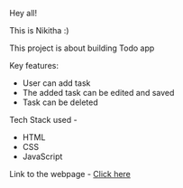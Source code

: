Hey all!

This is Nikitha :) 


This project is about building Todo app

Key features:
- User can add task 
- The added task can be edited and saved
- Task can be deleted  

Tech Stack used - 
- HTML 
- CSS
- JavaScript

Link to the webpage - [Click here](https://todo-nk.netlify.app/)